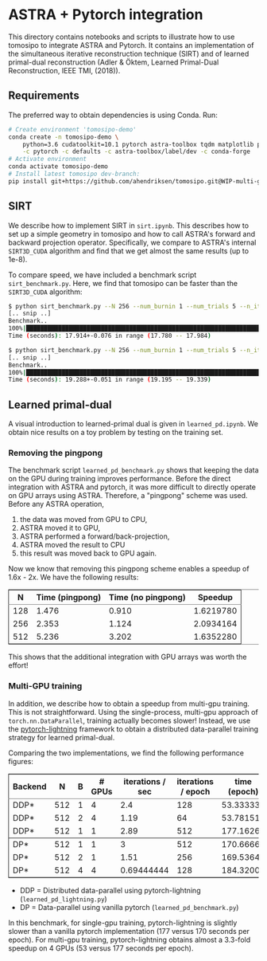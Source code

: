 # ASTRA + Pytorch integration

This directory contains notebooks and scripts to illustrate how to use
tomosipo to integrate ASTRA and Pytorch.  It contains an
implementation of the simultaneous iterative reconstruction technique
(SIRT) and of learned primal-dual reconstruction (Adler & Öktem,
Learned Primal-Dual Reconstruction, IEEE TMI, (2018)).

## Requirements

The preferred way to obtain dependencies is using Conda. Run:

``` bash
# Create environment 'tomosipo-demo'
conda create -n tomosipo-demo \
	python=3.6 cudatoolkit=10.1 pytorch astra-toolbox tqdm matplotlib pytorch-lightning \
	-c pytorch -c defaults -c astra-toolbox/label/dev -c conda-forge
# Activate environment
conda activate tomosipo-demo
# Install latest tomosipo dev-branch:
pip install git+https://github.com/ahendriksen/tomosipo.git@WIP-multi-gpu

```

## SIRT

We describe how to implement SIRT in `sirt.ipynb`. This describes how
to set up a simple geometry in tomosipo and how to call ASTRA's
forward and backward projection operator. Specifically, we compare to
ASTRA's internal `SIRT3D_CUDA` algorithm and find that we get almost
the same results (up to 1e-8).

To compare speed, we have included a benchmark script `sirt_benchmark.py`.
Here, we find that tomosipo can be faster than the `SIRT3D_CUDA` algorithm:
``` bash
$ python sirt_benchmark.py --N 256 --num_burnin 1 --num_trials 5 --n_iter=200 --tomosipo
[.. snip ..]
Benchmark..
100%|█████████████████████████████████████████████████████████████████████████████████████████████████| 5/5 [01:29<00:00, 17.92s/it]
Time (seconds): 17.914+-0.076 in range (17.780 -- 17.984)

$ python sirt_benchmark.py --N 256 --num_burnin 1 --num_trials 5 --n_iter=200 --astra
[.. snip ..]
Benchmark..
100%|█████████████████████████████████████████████████████████████████████████████████████████████████| 5/5 [01:36<00:00, 19.29s/it]
Time (seconds): 19.288+-0.051 in range (19.195 -- 19.339)

```

## Learned primal-dual

A visual introduction to learned-primal dual is given in
`learned_pd.ipynb`. We obtain nice results on a toy problem by testing
on the training set.


### Removing the pingpong

The benchmark script `learned_pd_benchmark.py` shows that keeping the
data on the GPU during training improves performance. Before the
direct integration with ASTRA and pytorch, it was more difficult to
directly operate on GPU arrays using ASTRA. Therefore, a "pingpong"
scheme was used. Before any ASTRA operation,

1. the data was moved from GPU to CPU,
2. ASTRA moved it to GPU,
3. ASTRA performed a forward/back-projection,
4. ASTRA moved the result to CPU
5. this result was moved back to GPU again.

Now we know that removing this pingpong scheme enables a speedup of
1.6x - 2x. We have the following results:

<table border="2" cellspacing="0" cellpadding="6" rules="groups" frame="hsides">
<colgroup>
<col  class="org-right" />
<col  class="org-right" />
<col  class="org-right" />
<col  class="org-right" />
</colgroup>
<thead>
<tr>
<th scope="col" class="org-right">N</th>
<th scope="col" class="org-right">Time (pingpong)</th>
<th scope="col" class="org-right">Time (no pingpong)</th>
<th scope="col" class="org-right">Speedup</th>
</tr>
</thead>
<tbody>
<tr>
<td class="org-right">128</td>
<td class="org-right">1.476</td>
<td class="org-right">0.910</td>
<td class="org-right">1.6219780</td>
</tr>
<tr>
<td class="org-right">256</td>
<td class="org-right">2.353</td>
<td class="org-right">1.124</td>
<td class="org-right">2.0934164</td>
</tr>
<tr>
<td class="org-right">512</td>
<td class="org-right">5.236</td>
<td class="org-right">3.202</td>
<td class="org-right">1.6352280</td>
</tr>
</tbody>
</table>

This shows that the additional integration with GPU arrays was worth the effort!

### Multi-GPU training

In addition, we describe how to obtain a speedup from multi-gpu
training. This is not straightforward. Using the single-process,
multi-gpu approach of `torch.nn.DataParallel`, training actually
becomes slower! Instead, we use the
[pytorch-lightning](https://github.com/PyTorchLightning/pytorch-lightning)
framework to obtain a distributed data-parallel training strategy for
learned primal-dual.

Comparing the two implementations, we find the following performance figures:

<table border="2" cellspacing="0" cellpadding="6" rules="groups" frame="hsides">
<colgroup>
<col  class="org-left" />

<col  class="org-right" />

<col  class="org-right" />

<col  class="org-right" />

<col  class="org-right" />

<col  class="org-right" />

<col  class="org-right" />
</colgroup>
<thead>
<tr>
<th scope="col" class="org-left">Backend</th>
<th scope="col" class="org-right">N</th>
<th scope="col" class="org-right">B</th>
<th scope="col" class="org-right"># GPUs</th>
<th scope="col" class="org-right">iterations / sec</th>
<th scope="col" class="org-right">iterations / epoch</th>
<th scope="col" class="org-right">time (epoch)</th>
</tr>
</thead>

<tbody>
<tr>
<td class="org-left">DDP*</td>
<td class="org-right">512</td>
<td class="org-right">1</td>
<td class="org-right">4</td>
<td class="org-right">2.4</td>
<td class="org-right">128</td>
<td class="org-right">53.333333</td>
</tr>


<tr>
<td class="org-left">DDP*</td>
<td class="org-right">512</td>
<td class="org-right">2</td>
<td class="org-right">4</td>
<td class="org-right">1.19</td>
<td class="org-right">64</td>
<td class="org-right">53.781513</td>
</tr>


<tr>
<td class="org-left">DDP*</td>
<td class="org-right">512</td>
<td class="org-right">1</td>
<td class="org-right">1</td>
<td class="org-right">2.89</td>
<td class="org-right">512</td>
<td class="org-right">177.16263</td>
</tr>
</tbody>

<tbody>
<tr>
<td class="org-left">DP*</td>
<td class="org-right">512</td>
<td class="org-right">1</td>
<td class="org-right">1</td>
<td class="org-right">3</td>
<td class="org-right">512</td>
<td class="org-right">170.66667</td>
</tr>


<tr>
<td class="org-left">DP*</td>
<td class="org-right">512</td>
<td class="org-right">2</td>
<td class="org-right">1</td>
<td class="org-right">1.51</td>
<td class="org-right">256</td>
<td class="org-right">169.53642</td>
</tr>


<tr>
<td class="org-left">DP*</td>
<td class="org-right">512</td>
<td class="org-right">4</td>
<td class="org-right">4</td>
<td class="org-right">0.69444444</td>
<td class="org-right">128</td>
<td class="org-right">184.32000</td>
</tr>
</tbody>
</table>


* DDP = Distributed data-parallel using pytorch-lightning (`learned_pd_lightning.py`)
* DP  = Data-parallel using vanilla pytorch (`learned_pd_benchmark.py`)

In this benchmark, for single-gpu training, pytorch-lightning is
slightly slower than a vanilla pytorch implementation (177 versus 170
seconds per epoch). For multi-gpu training, pytorch-lightning obtains
almost a 3.3-fold speedup on 4 GPUs (53 versus 177 seconds per epoch).
